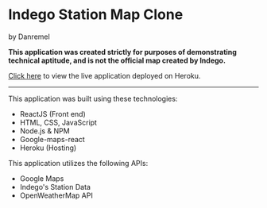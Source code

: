 # Indego Station Map Clone

by Danremel

**This application was created strictly for purposes of demonstrating technical aptitude, and is not the official map created by Indego.**

[Click here](https://dremel-indego-clone.herokuapp.com) to view the live application deployed on Heroku.

<hr>

This application was built using these technologies:

- ReactJS (Front end)
- HTML, CSS, JavaScript
- Node.js & NPM
- Google-maps-react
- Heroku (Hosting)

This application utilizes the following APIs:

- Google Maps
- Indego's Station Data
- OpenWeatherMap API

